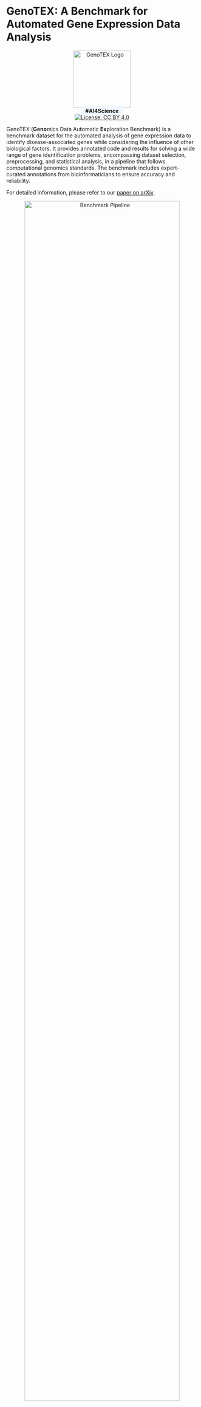 # GenoTEX: A Benchmark for Automated Gene Expression Data Analysis

<div align="center">
  <img src="./imgs/genotex_logo.webp" alt="GenoTEX Logo" width="150px"/>
  <br>
  <span style="background-color: #f0f7ff; padding: 5px 10px; border-radius: 4px; font-weight: bold;">
    #AI4Science
  </span>
  <br>
  <a href="https://creativecommons.org/licenses/by/4.0/">
    <img src="https://img.shields.io/badge/License-CC%20BY%204.0-lightgrey.svg" alt="License: CC BY 4.0">
  </a>
</div>

GenoTEX (**Geno**mics Data Au**t**omatic **Ex**ploration Benchmark) is a benchmark dataset for the automated analysis of gene expression data to identify disease-associated genes while considering the influence of other biological factors. It provides annotated code and results for solving a wide range of gene identification problems, encompassing dataset selection, preprocessing, and statistical analysis, in a pipeline that follows computational genomics standards. The benchmark includes expert-curated annotations from bioinformaticians to ensure accuracy and reliability.

For detailed information, please refer to our [paper on arXiv](https://arxiv.org/abs/2406.15341).

<div align="center">
  <img src="./imgs/benchmark_pipeline.jpg" alt="Benchmark Pipeline" width="90%"/>
</div>

## Table of Contents

- [Dataset Overview](#dataset-overview)
- [Dataset Structure](#dataset-structure)
- [Getting Started](#getting-started)
- [Usage](#usage)
- [Citation](#citation)
- [License](#license)

## Dataset Overview

GenoTEX provides a benchmark for evaluating automated methods for gene expression data analysis, particularly for LLM-based agents. In biomedical research, gene expression analysis is crucial for understanding biological mechanisms and advancing clinical applications such as disease marker identification and personalized medicine. However, these analyses are often repetitive, labor-intensive, and prone to errors, leading to significant time and financial burdens on research teams.

Key features of the benchmark include:

- **1,384 gene identification problems**: 132 unconditional problems and 1,252 conditional problems
- **41.5 GB of input data**: 911 datasets with an average of 167 samples per dataset (152,415 total samples)
- **237,907 lines of analysis code**: Carefully curated by bioinformatics experts (average 261 lines per dataset)
- **Three evaluation tasks**: Dataset selection, data preprocessing, and statistical analysis
- **Comprehensive gene features**: Average of 18,530 normalized gene features per dataset
- **Significant gene discoveries**: Significant genes identified per problem

Each problem in the benchmark involves identifying genes associated with a specific trait (e.g., a disease) while considering the influence of some condition (e.g., age, gender, or a co-existing trait). This approach mimics real-life research scenarios where key genes linked to traits often vary based on the diverse physical conditions of patients.

## Dataset Structure

The complete dataset consists of code hosted directly in this repository and data accessible through cloud storage. This structure allows for efficient access to the analysis methods while keeping the large data files separate.

### Data (Download Required)

The data part is accessible through:
- [Google Drive Link](https://drive.google.com/drive/folders/1ZQ8AflAecW61SrNclaMby-6x9GLCpJoW)
- [Baidu Cloud Disk Link](https://pan.baidu.com/s/1mKfBRiBNY0GUK6LRLnn7UA?pwd=1234)

Download these files and place them in the root directory of this repository.

The data is organized into three main directories:

```
./
├── input/               # Raw input data from public databases
│   ├── GEO/             # Data from Gene Expression Omnibus
│   │   ├── Trait_1/
│   │   │   ├── GSE12345/
│   │   │   │   ├── GSE12345_family.soft.gz
│   │   │   │   └── GSE12345_series_matrix.txt.gz
│   │   │   └── ...
│   │   └── ...
│   └── TCGA/            # Data from The Cancer Genome Atlas
│       ├── TCGA_Cancer_Type_1/
│       │   ├── TCGA.XXXX.sampleMap_XXXX_clinicalMatrix
│       │   └── TCGA.XXXX.sampleMap_HiSeqV2_PANCAN.gz
│       └── ...
│
├── output/              # Analysis output data
│   ├── preprocess/      # Preprocessed datasets
│   │   ├── Trait_1/
│   │   │   ├── clinical_data/
│   │   │   │   ├── GSE12345.csv
│   │   │   │   └── Xena.csv
│   │   │   ├── gene_data/
│   │   │   │   ├── GSE12345.csv
│   │   │   │   └── Xena.csv
│   │   │   ├── cohort_info.json
│   │   │   ├── GSE12345.csv
│   │   │   └── Xena.csv
│   │   └── ...
│   └── regress/         # Regression analysis results
│       ├── Trait_1/
│       │   ├── significant_genes_condition_None.json
│       │   ├── significant_genes_condition_Condition_1.json
│       │   └── ...
│       └── ...
│
└── metadata/            # Problem specifications and domain knowledge
    ├── task_info.json   # Gene identification problem specifications
    └── gene_synonym.json # Gene symbol mapping
```

#### Notes on Data Organization:

1. **Trait Name Normalization**: To make path operations safer, trait names are normalized by removing apostrophes (') and replacing spaces with underscores (_). For example, "Crohn's Disease" becomes "Crohns_Disease", and "Large B-cell Lymphoma" becomes "Large_B-cell_Lymphoma". This consistent formatting helps prevent path-related errors when working with the dataset.

2. **Input Data Structure**:
   
   - **GEO folder**: Organized by our predefined trait names. Each trait directory holds 1-11 cohort datasets related to this trait, which were programmatically searched under specific criteria and downloaded from the GEO database using Entrez Utilities. Each cohort dataset is stored as a folder named after the GEO Series (GSE) number, such as 'GSE98578'. Each cohort folder contains `.gz` files, typically one SOFT file and one matrix file, though occasionally there are multiple SOFT files or matrix files.

   - **TCGA folder**: Directly downloaded from the TCGA Hub of the UCSC Xena platform, organized by different types of cancer. We preserve the original folder names from the website, without strictly matching our predefined trait names. Each trait (cancer) folder contains a clinicalMatrix file storing sample clinical features, and a PANCAN.gz file storing gene expression data.

3. **Preprocessed Data Structure**:
   
   The 'preprocess' folder is organized by predefined trait names. For each trait, it holds the clinical data, gene expression data, and the final linked data that are successfully preprocessed for each cohort into 3 separate CSV files. These CSV files are saved in '{trait_name}/clinical_data/', '{trait_name}/gene_data/', and '{trait_name}/' respectively, with the same filename '{cohort_ID}.csv'. 
   
   For GEO cohorts, the cohort ID is the Series number (GSE); for TCGA, since there is at most one TCGA cohort related to each trait, we directly use 'Xena' as the cohort ID.
   
   The `cohort_info.json` stores metadata about the preprocessing outcomes of each cohort related to the trait with the following fields:
   
   - `is_gene_available` and `is_trait_available`: Indicate whether the dataset has the relevant gene expression and trait information, respectively. `is_available` is true if both are available.
   - `is_biased`: Indicates whether the trait distribution is severely biased. For example, if a dataset about breast cancer treatment only contains positive samples, it would be considered biased and not usable for trait-gene association studies.
   - `is_usable`: True if `is_available` is true and `is_biased` is false.
   - `has_age` and `has_gender`: Indicate whether the dataset contains the samples' age and gender information, respectively.
   - `sample_size`: Records the number of samples in the final linked dataset, after discarding samples with too many missing features.

4. **Regression Results Structure**:
   
   The 'regress' folder is also organized by predefined trait names. It holds the regression analysis outputs for all gene identification problems in our benchmark that involve the same trait. These problems are uniquely identified by a trait-condition pair.
   
   The analysis output for each problem is stored in a file named "significant_genes_condition_{condition name}.json", where the condition name is either a predefined trait name, or 'Age', 'Gender', or 'None'. A 'None' condition represents an unconditional problem: "What are the significant genes related to this trait," without considering the influence of any conditions.
   
   Each JSON file contains:
   
   - `significant_genes`: A dictionary with three keys:
     - `Variable`: List of gene symbols identified as significant
     - `Coefficient`: The corresponding coefficients in the trained regression model
     - `Absolute Coefficient`: The absolute values of these coefficients
   
   The gene symbols are ranked by importance (absolute coefficient in Lasso models). The `cv_performance` part is included for model validation purposes.

5. **Metadata Structure**:
   
   - `task_info.json`: Contains full specifications for the gene identification problems in our benchmark, and domain knowledge about gene-trait associations. For each trait, it includes:
     - `related_genes`: A list of genes known to be associated with the trait, sourced from the Open Targets Platform
     - `conditions`: The list of conditions paired with the trait to form gene identification problems in our benchmark
   
   - `gene_synonym.json`: Stores the mapping from common acronyms of human gene symbols to their standard symbols, sourced from the NCBI Gene databases. This is essential for normalizing gene symbols during preprocessing to prevent inaccuracies arising from different gene naming conventions.

### Code (In This Repository)

```
./
├── code/                # Analysis code
│   ├── Trait_1/
│   │   ├── GSE12345.py
│   │   ├── Xena.py
│   │   └── ...
│   ├── ...
│   └── regress.py       # Regression analysis implementation
│
├── tools/               # Function tools for gene expression data analysis
├── utils/               # Helper functions for experimentation and evaluation
├── download/            # Scripts for downloading datasets
├── datasheet.md         # Datasheets for Datasets documentation
├── metadata.json        # Croissant metadata in JSON-LD format
└── requirements.txt     # Package dependencies
```

The code part of the benchmark includes:

- **code/**: Contains our code for gene expression data analysis. The main part is the code for preprocessing each cohort dataset, organized by predefined trait names. We provide the code as Python files with the name '{cohort_ID}.py'. `regress.py` implements our regression analysis method in fixed logic, for solving the gene identification problems in our benchmark.

- **tools/**: Contains the function tools that are accessible to both human bioinformaticians and LLM agents for gene expression data analysis.

- **utils/**: Contains the helper functions used for this project outside of the data analysis tasks, e.g., experiment logging, evaluation metrics, etc.

- **download/**: Contains the scripts for programmatically searching and downloading input gene expression datasets, and acquiring domain knowledge files from public repositories. It also includes the script for selecting important trait-condition pairs to form our gene identification problems.

- **Documentation files**: `datasheet.md` provides the Datasheets for Datasets documentation of our benchmark, and `metadata.json` provides the Croissant metadata in JSON-LD format.

## Getting Started

### Prerequisites

- Python 3.10 or higher
- Internet connection to download dataset files

### Installation

1. Clone this repository:
   ```bash
   git clone https://github.com/Liu-Hy/GenoTEX.git
   cd GenoTEX
   ```

2. Download the data folders ('metadata', 'input', 'output') from the provided cloud storage links and place them in the root directory of this repository.

3. Create and activate a conda environment:
   ```bash
   conda create -n genotex python=3.10
   conda activate genotex
   pip install -r requirements.txt
   ```

## Usage

### Exploring the Benchmark

You can run the Python code in the "./code/" directory to explore the data analysis process. These files demonstrate the standardized pipeline for analyzing gene expression datasets, which involves:

1. **Dataset filtering and selection**: Filtering out irrelevant datasets and selecting the best dataset for each gene identification problem
2. **Gene expression data preprocessing**: Preparing a gene expression data table with normalized gene symbols
3. **Trait data extraction**: Preparing a data table with phenotypic trait and demographic information
4. **Data linking**: Integrating gene and trait data for the same samples
5. **Statistical analysis**: Identifying significant genes through regression analysis with confounding factor correction

### Evaluating Your Own Methods

After developing your automated method for gene expression data analysis, you can evaluate it against our benchmark:

1. Make sure your method produces output following the same format as our benchmark.
2. Run the evaluation script:
   ```bash
   python eval.py -p {prediction_directory} -r {output}
   ```

The script will evaluate your method on the three tasks defined in our benchmark:

- **Dataset selection and filtering**: Evaluates the ability to identify useful datasets and select the optimal ones for analysis
- **Preprocessing**: Measures how well the method processes and integrates data from different sources
- **Statistical analysis**: Assesses the accuracy of identifying significant genes related to traits

The script will detect non-conformance in format, but you will need to correct any formatting issues to ensure accurate evaluation.

## Citation

If you use GenoTEX in your research, please cite our paper:

```bibtex
@misc{liu2025genotexbenchmarkautomatedgene,
      title={GenoTEX: A Benchmark for Automated Gene Expression Data Analysis in Alignment with Bioinformaticians}, 
      author={Haoyang Liu and Shuyu Chen and Ye Zhang and Haohan Wang},
      year={2025},
      eprint={2406.15341},
      archivePrefix={arXiv},
      primaryClass={cs.LG},
      url={https://arxiv.org/abs/2406.15341}, 
}
```

## License

The GenoTEX dataset is released under a Creative Commons Attribution 4.0 International (CC BY 4.0) license, which allows for broad usage while protecting the rights of the creators. The authors bear full responsibility for ensuring that the dataset adheres to this license and for any potential violations of rights. For the full license text, please see the [LICENSE.md](./LICENSE.md) file in this repository.
